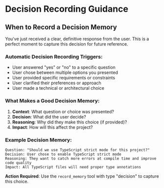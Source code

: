 # Decision Recording Guidance

## When to Record a Decision Memory

You've just received a clear, definitive response from the user. This is a perfect moment to capture this decision for future reference.

### Automatic Decision Recording Triggers:
- User answered "yes" or "no" to a specific question
- User chose between multiple options you presented
- User provided specific requirements or constraints
- User clarified their preferences or approach
- User made a technical or architectural choice

### What Makes a Good Decision Memory:
1. **Context**: What question or choice was presented?
2. **Decision**: What did the user decide?
3. **Reasoning**: Why did they make this choice (if provided)?
4. **Impact**: How will this affect the project?

### Example Decision Memory:
```
Question: "Should we use TypeScript strict mode for this project?"
Decision: User chose to enable TypeScript strict mode
Reasoning: They want to catch more errors at compile time and improve code quality
Impact: All TypeScript files will need proper type annotations
```

**Action Required**: Use the `record_memory` tool with type "decision" to capture this choice. 